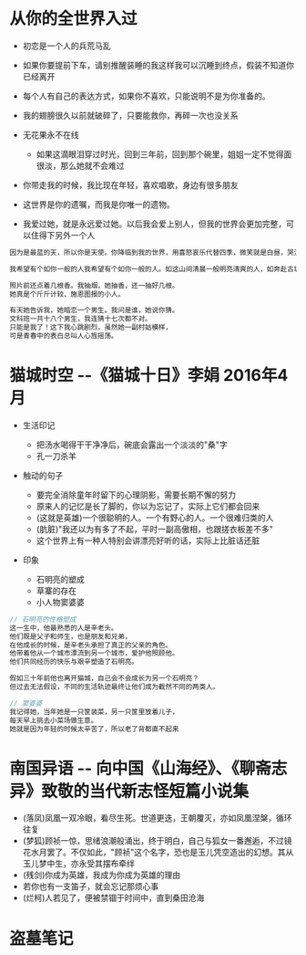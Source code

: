 # 从你的全世界入过

- 初恋是一个人的兵荒马乱
- 如果你要提前下车，请别推醒装睡的我这样我可以沉睡到终点，假装不知道你已经离开
- 每个人有自己的表达方式，如果你不喜欢，只能说明不是为你准备的。
- 我的翅膀很久以前就破碎了，只要能救你，再碎一次也没关系
- 无花果永不在线

  - 如果这滴眼泪穿过时光，回到三年前，回到那个碗里，姐姐一定不觉得面很淡，那么她就不会难过

- 你带走我的时候，我比现在年轻，喜欢唱歌，身边有很多朋友
- 这世界是你的遗嘱，而我是你唯一的遗物。
- 我爱过她，就是永远爱过她。以后我会爱上别人，但我的世界会更加完整，可以住得下另外一个人

```javascript
因为是最蓝的天，所以你是天使。你降临到我的世界，用喜怒哀乐代替四季，微笑就是白昼，哭泣就是黑夜。

我希望有个如你一般的人我希望有个如你一般的人。如这山间清晨一般明亮清爽的人，如奔赴古城道路上阳光一般的人，温暖而不炙热，覆盖我所有肌肤。由起点到夜晚，由山野到书房，一切问题的答案都很简单。我希望有个如你一般的人，贯彻未来，数遍生命的公路牌。

照片前还点着几根香。我抽烟，她抽香，还一抽好几根。
她真是个斤斤计较、施恩图报的小人。

有天她告诉我，她暗恋一个男生。我问是谁，她说你猜。
文科班一共十八个男生，我连猜十七次都不对。
只能是我了！这下我心跳剧烈，虽然她一副村姑模样，
可是青春中的表白总叫人心旌摇荡。
```

# 猫城时空 --《猫城十日》李娟 2016年4月

- 生活印记

  - 把汤水喝得干干净净后，碗底会露出一个淡淡的"桑"字
  - 孔一刀杀羊

- 触动的句子

  - 要完全消除童年时留下的心理阴影，需要长期不懈的努力
  - 原来人的记忆是长了脚的，你以为忘记了，实际上它们都会回来
  - (这就是英雄)一个很聪明的人。一个有野心的人。一个很难归类的人
  - (肮脏)"我还以为有多了不起，平时一副高傲相，也跟搓衣板差不多"
  - 这个世界上有一种人特别会讲漂亮好听的话，实际上比脏话还脏

- 印象

  - 石明亮的塑成
  - 草寨的存在
  - 小人物窦婆婆

```javascript
// 石明亮的性格塑成
这一生中，他最熟悉的人是辛老头。
他们既是父子和师生，也是朋友和兄弟，
在他成长的时候，是辛老头承担了真正的父亲的角色。
他带着他从一个城市漂流到另一个城市，爱护他照顾他。
他们共同经历的快乐与艰辛塑造了石明亮。

假如三十年前他也离开猫城，自己会不会成长为另一个石明亮？
但过去无法假设，不同的生活轨迹最终让他们成为截然不同的两类人。

// 窦婆婆
我记得她，当年她是一只筐装菜，另一只筐里放着儿子，
每天早上挑去小菜场做生意。
她就是因为年轻的时候太辛苦了，所以老了背都直不起来
```

# 南国异语 -- 向中国《山海经》、《聊斋志异》致敬的当代新志怪短篇小说集

- (落凤)凤凰一双冷眼，看尽生死。世道更迭，王朝覆灭，亦如凤凰涅槃，循环往复
- (梦狐)顾祯一惊，思绪浪潮般涌出，终于明白，自己与狐女一番邂逅，不过镜花水月罢了。不仅如此，"顾祯"这个名字，恐也是玉儿凭空造出的幻想。其从玉儿梦中生，亦永受其摆布牵绊
- (残剑)你成为英雄，我成为你成为英雄的理由
- 若你也有一支笛子，就会忘记那烦心事
- (烂柯)人若见了，便被禁锢于时间中，直到桑田沧海

# 盗墓笔记
